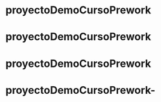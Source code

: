 # proyectoDemoCursoPrework
# proyectoDemoCursoPrework
# proyectoDemoCursoPrework
# proyectoDemoCursoPrework-
